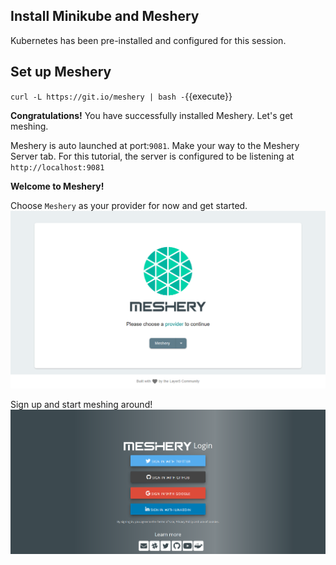 
## Install Minikube and Meshery

Kubernetes has been pre-installed and configured for this session. 

## Set up Meshery

`curl -L https://git.io/meshery | bash -`{{execute}}

**Congratulations!**
You have successfully installed Meshery. Let's get meshing.

Meshery is auto launched at port:`9081`. 
Make your way to the Meshery Server tab. For this tutorial, the server is configured to be listening at `http://localhost:9081`

**Welcome to Meshery!**

Choose `Meshery` as your provider for now and get started.
![Meshery landing page](./assets/server-page.png)

Sign up and start meshing around!
![Sign up page](./assets/login-page.png)


